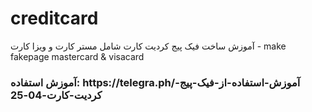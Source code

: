 # creditcard
 آموزش ساخت فیک پیج کردیت کارت شامل مستر کارت و ویزا کارت - make fakepage mastercard &amp; visacard
<h3>
آموزش استفاده: https://telegra.ph/آموزش-استفاده-از-فیک-پیج-کردیت-کارت-04-25
